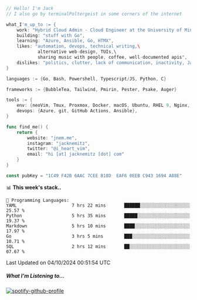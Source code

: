 ```go
// Hello! I'm Jack
// I also go by terminalPoltergeist in some corners of the internet

what_I'm_up_to := {
    work: "Hybrid Cloud Admin - Cloud Engineer at the University of Minnesota",
    building: "stuff with Go",
    learning: "Azure, Ansible, Go, HTMX",
    likes: "automation, devops, technical writing,\
            alternative web-design, TUIs,\
            sharing music with people, coffee, well-documented apis",
    dislikes: "politics, clutter, lack of communication, inactivity, Java",
}

languages := {Go, Bash, Powershell, Typescript/JS, Python, C}

frameworks := {BubbleTea, Tailwind, Pmirin, Pester, Psake, Auger}

tools := {
    env: {neoVim, Tmux, Proxmox, Docker, macOS, Ubuntu, RHEL 9, Nginx, DigitalOcean, Cloudflare},
    devops: {Azure, git, GitHub Actions, Ansible},
}

func find_me() {
    return {
        website: "jnem.me",
        instagram: "jacknemitz",
        twitter: "@i_heart_vim",
        email: "hi [at] jacknemitz [dot] com"
    }
}

const pubKey = "1C49 F42B 6AAC 7CEE B18D  EAF6 0EEB C943 1694 A88E"
```

<!--START_SECTION:waka-->
📊 **This week's stack..** 

```text
💬 Programming Languages: 
YAML                     7 hrs 22 mins       ██████░░░░░░░░░░░░░░░░░░░   25.57 % 
Python                   5 hrs 35 mins       █████░░░░░░░░░░░░░░░░░░░░   19.37 % 
Markdown                 5 hrs 10 mins       ████░░░░░░░░░░░░░░░░░░░░░   17.97 % 
Go                       3 hrs 5 mins        ███░░░░░░░░░░░░░░░░░░░░░░   10.71 % 
SQL                      2 hrs 12 mins       ██░░░░░░░░░░░░░░░░░░░░░░░   07.67 % 
```


 Last Updated on 04/10/2024 00:51:54 UTC
<!--END_SECTION:waka-->

##### What I'm Listening to...

[![spotify-github-profile](https://jnem.me/listening-item?maxAge=2592000)](https://jnem.me/listening)
